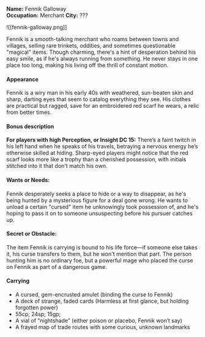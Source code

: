 **Name:** Fennik Galloway  
**Occupation:** Merchant
**City:** ???

![[fennik-galloway.png]]

Fennik is a smooth-talking merchant who roams between towns and villages, selling rare trinkets, oddities, and sometimes questionable "magical" items. Though charming, there's a hint of desperation behind his easy smile, as if he's always running from something. He never stays in one place too long, making his living off the thrill of constant motion.

#### Appearance
Fennik is a wiry man in his early 40s with weathered, sun-beaten skin and sharp, darting eyes that seem to catalog everything they see. His clothes are practical but ragged, save for an embroidered red scarf he wears, a relic from better times.

#### Bonus description 
**For players with high Perception, or Insight DC 15:** 
There’s a faint twitch in his left hand when he speaks of his travels, betraying a nervous energy he’s otherwise skilled at hiding. Sharp-eyed players might notice that the red scarf looks more like a trophy than a cherished possession, with initials stitched into it that don't match his own.

#### Wants or Needs:
Fennik desperately seeks a place to hide or a way to disappear, as he's being hunted by a mysterious figure for a deal gone wrong. He wants to unload a certain "cursed" item he unknowingly took possession of, and he's hoping to pass it on to someone unsuspecting before his pursuer catches up.

#### Secret or Obstacle:
The item Fennik is carrying is bound to his life force—if someone else takes it, his curse transfers to them, but he won't mention that part. The person hunting him is no ordinary foe, but a powerful mage who placed the curse on Fennik as part of a dangerous game.

#### Carrying
- A cursed, gem-encrusted amulet (binding the curse to Fennik)
- A deck of strange, faded cards (Harmless at first glance, but holding forgotten power)
- 55cp; 24sp; 15gp;
- A vial of “nightshade” (either poison or placebo, Fennik won’t say)
- A frayed map of trade routes with some curious, unknown landmarks